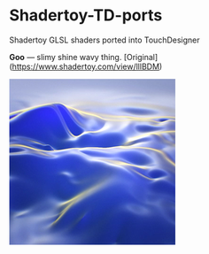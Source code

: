 # Shadertoy-TD-ports
Shadertoy GLSL shaders ported into TouchDesigner

**Goo** — slimy shine wavy thing. [Original] (https://www.shadertoy.com/view/lllBDM)

![Goo](https://github.com/exsstas/Shadertoy-TD-ports/blob/master/Goo.jpg "Goo")
